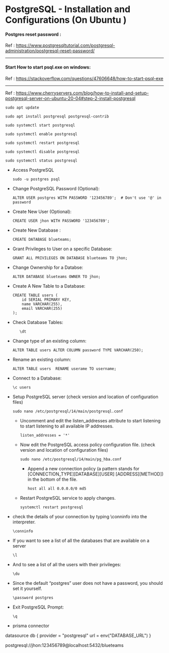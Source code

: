 #   PostgreSQL - Installation and Configurations (On Ubuntu )



#### Postgres reset password : 

Ref : https://www.postgresqltutorial.com/postgresql-administration/postgresql-reset-password/

----------------------------

#### Start How to start psql.exe on windows:

Ref : https://stackoverflow.com/questions/47606648/how-to-start-psql-exe

---------------------

Ref : https://www.cherryservers.com/blog/how-to-install-and-setup-postgresql-server-on-ubuntu-20-04#step-2-install-postgresql

    sudo apt update

    sudo apt install postgresql postgresql-contrib

    sudo systemctl start postgresql

    sudo systemctl enable postgresql

    sudo systemctl restart postgresql

    sudo systemctl disable postgresql

    sudo systemctl status postgresql


-   Access PostgreSQL
    
        sudo -u postgres psql



-   Change PostgreSQL Password (Optional):

        ALTER USER postgres WITH PASSWORD '123456789';  # Don't use '@' in password


-   Create New User (Optional):

        CREATE USER jhon WITH PASSWORD '123456789';


-   Create New Database :
    
        CREATE DATABASE blueteams;

-   Grant Privileges to User on a specific Database:

        GRANT ALL PRIVILEGES ON DATABASE blueteams TO jhon;

-   Change Ownership for a Databse:
    
        ALTER DATABASE blueteams OWNER TO jhon;


-   Create A New Table to a Database:
    
        CREATE TABLE users (
            id SERIAL PRIMARY KEY,
            name VARCHAR(255),
            email VARCHAR(255)
        );

-   Check Database Tables:
            
           \dt


-   Change type of an existing column:
    
        ALTER TABLE users ALTER COLUMN password TYPE VARCHAR(250);


-   Rename an existing column:
    
        ALTER TABLE users  RENAME userame TO username;


-   Connect to a Database:
    
        \c users


-   Setup PostgreSQL server (check version and location of configuration files)

        sudo nano /etc/postgresql/14/main/postgresql.conf

    -   Uncomment and edit the listen_addresses attribute to start listening to start listening to all available IP addresses.

            listen_addresses = '*'

    -   Now edit the PostgreSQL access policy configuration file. (check version and location of configuration files)

            sudo nano /etc/postgresql/14/main/pg_hba.conf

        -   Append a new connection policy (a pattern stands for [CONNECTION_TYPE][DATABASE][USER] [ADDRESS][METHOD]) in the bottom of the file.

                host all all 0.0.0.0/0 md5

        
    -   Restart PostgreSQL service to apply changes.

            systemctl restart postgresql



        




-   check the details of your connection by typing \conninfo into the interpreter.
    
        \conninfo

-   If you want to see a list of all the databases that are available on a server

        \l

-   And to see a list of all the users with their privileges:

        \du

-   Since the default “postgres” user does not have a password, you should set it yourself.

        \password postgres



-   Exit PostgreSQL Prompt:

        \q


- prisma connector

datasource db {
  provider = "postgresql"
  url      = env("DATABASE_URL")
}


postgresql://jhon:123456789@localhost:5432/blueteams

